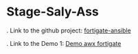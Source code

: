 # Stage-Saly-Ass

. Link to the github project: <a href="https://github.com/SalyDgn/fortigate-ansible" target="_blank">fortigate-ansible</a>

. Link to the Demo 1: <a href="https://drive.google.com/file/d/1FUU8FkDPaGYU5HBPvgW9ncCbqHYROpdj/view?usp=share_link" target="_blank">Demo awx fortigate</a>
